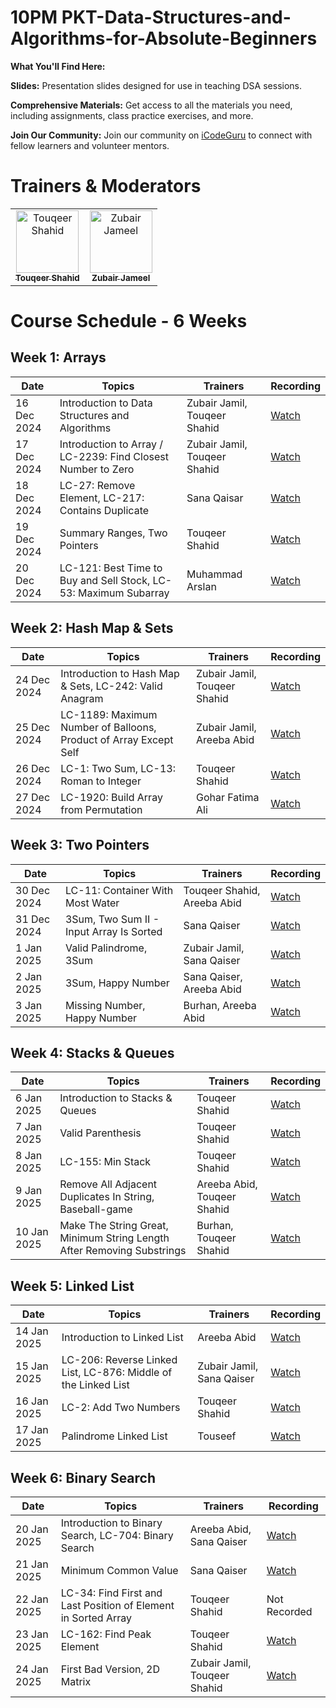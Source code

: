 # 10PM PKT-Data-Structures-and-Algorithms-for-Absolute-Beginners

**What You'll Find Here:**

**Slides:** Presentation slides designed for use in teaching DSA sessions.

**Comprehensive Materials:** Get access to all the materials you need, including assignments, class practice exercises, and more.

**Join Our Community:** Join our community on [iCodeGuru](www.icode.guru/join) to connect with fellow learners and volunteer mentors.

# Trainers & Moderators

<table>
    <tbody>
        <tr>
            <td align="center">
                <a href="https://github.com/TouqeerShahid951">
                    <img src="https://avatars.githubusercontent.com/u/73354832?s=400&u=82a0352cdb9d7ca322656df7cddab0ba4e028bbf&v=4" width="100px;" alt="Touqeer Shahid"/>
                    <br />
                    <sub><b>Touqeer Shahid</b></sub>
                </a> 
            </td>
            <td align="center">
                <a href="https://github.com/zubairjameel">
                    <img src="https://avatars.githubusercontent.com/u/108864474?v=4" width="100px;" alt="Zubair Jameel"/>
                    <br />
                    <sub><b>Zubair Jameel</b></sub>
                </a> 
            </td>
        </tr> 
    </tbody>
</table>

# Course Schedule - 6 Weeks

## Week 1: Arrays
<table>
    <thead>
        <tr>
            <th>Date</th>
            <th>Topics</th>
            <th>Trainers</th>
            <th>Recording</th>
        </tr>
    </thead>
    <tbody>
        <tr>
            <td>16 Dec 2024</td>
            <td>Introduction to Data Structures and Algorithms</td>
            <td>Zubair Jamil, Touqeer Shahid</td>
            <td><a href="https://www.facebook.com/share/v/15StUPPZnc/">Watch</a></td>
        </tr>
        <tr>
            <td>17 Dec 2024</td>
            <td>Introduction to Array / LC-2239: Find Closest Number to Zero</td>
            <td>Zubair Jamil, Touqeer Shahid</td>
            <td><a href="https://www.facebook.com/share/v/17XZg5kpki/">Watch</a></td>
        </tr>
        <tr>
            <td>18 Dec 2024</td>
            <td>LC-27: Remove Element, LC-217: Contains Duplicate</td>
            <td>Sana Qaisar</td>
            <td><a href="https://www.facebook.com/share/v/1BbsxoAqG7/">Watch</a></td>
        </tr>
        <tr>
            <td>19 Dec 2024</td>
            <td>Summary Ranges, Two Pointers</td>
            <td>Touqeer Shahid</td>
            <td><a href="https://www.facebook.com/share/v/12BKfwyXskC/">Watch</a></td>
        </tr>
        <tr>
            <td>20 Dec 2024</td>
            <td>LC-121: Best Time to Buy and Sell Stock, LC-53: Maximum Subarray</td>
            <td>Muhammad Arslan</td>
            <td><a href="https://www.facebook.com/share/v/1DZP8Dg5Xe/">Watch</a></td>
        </tr>
    </tbody>
</table>

## Week 2: Hash Map & Sets
<table>
    <thead>
        <tr>
            <th>Date</th>
            <th>Topics</th>
            <th>Trainers</th>
            <th>Recording</th>
        </tr>
    </thead>
    <tbody>
        <tr>
            <td>24 Dec 2024</td>
            <td>Introduction to Hash Map & Sets, LC-242: Valid Anagram</td>
            <td>Zubair Jamil, Touqeer Shahid</td>
            <td><a href="https://www.facebook.com/share/v/15ZHmXYJ5R/">Watch</a></td>
        </tr>
        <tr>
            <td>25 Dec 2024</td>
            <td>LC-1189: Maximum Number of Balloons, Product of Array Except Self</td>
            <td>Zubair Jamil, Areeba Abid</td>
            <td><a href="https://www.facebook.com/share/v/15ohK2Cyms/">Watch</a></td>
        </tr>
        <tr>
            <td>26 Dec 2024</td>
            <td>LC-1: Two Sum, LC-13: Roman to Integer</td>
            <td>Touqeer Shahid</td>
            <td><a href="https://www.facebook.com/share/v/18NHVEcPyj/">Watch</a></td>
        </tr>
        <tr>
            <td>27 Dec 2024</td>
            <td>LC-1920: Build Array from Permutation</td>
            <td>Gohar Fatima Ali</td>
            <td><a href="https://www.facebook.com/share/v/1M8zH8EAhc/">Watch</a></td>
        </tr>
    </tbody>
</table>

## Week 3: Two Pointers
<table>
    <thead>
        <tr>
            <th>Date</th>
            <th>Topics</th>
            <th>Trainers</th>
            <th>Recording</th>
        </tr>
    </thead>
    <tbody>
        <tr>
            <td>30 Dec 2024</td>
            <td>LC-11: Container With Most Water</td>
            <td>Touqeer Shahid, Areeba Abid</td>
            <td><a href="https://web.facebook.com/share/v/1BJev27kKF/">Watch</a></td>
        </tr>
        <tr>
            <td>31 Dec 2024</td>
            <td>3Sum, Two Sum II - Input Array Is Sorted</td>
            <td>Sana Qaiser</td>
            <td><a href="https://www.facebook.com/share/v/1BNEni5xJM/">Watch</a></td>
        </tr>
        <tr>
            <td>1 Jan 2025</td>
            <td>Valid Palindrome, 3Sum</td>
            <td>Zubair Jamil, Sana Qaiser</td>
            <td><a href="https://www.facebook.com/share/v/1XHSAsvnD1/">Watch</a></td>
        </tr>
        <tr>
            <td>2 Jan 2025</td>
            <td>3Sum, Happy Number</td>
            <td>Sana Qaiser, Areeba Abid</td>
            <td><a href="https://www.facebook.com/share/v/19y85yH2wG/">Watch</a></td>
        </tr>
        <tr>
            <td>3 Jan 2025</td>
            <td>Missing Number, Happy Number</td>
            <td>Burhan, Areeba Abid</td>
            <td><a href="https://www.facebook.com/share/v/15mRiFugFJ/">Watch</a></td>
        </tr>
    </tbody>
</table>

## Week 4: Stacks & Queues
<table>
    <thead>
        <tr>
            <th>Date</th>
            <th>Topics</th>
            <th>Trainers</th>
            <th>Recording</th>
        </tr>
    </thead>
    <tbody>
        <tr>
            <td>6 Jan 2025</td>
            <td>Introduction to Stacks & Queues</td>
            <td>Touqeer Shahid</td>
            <td><a href="https://www.facebook.com/share/v/1Beb4VV9JZ/">Watch</a></td>
        </tr>
        <tr>
            <td>7 Jan 2025</td>
            <td>Valid Parenthesis</td>
            <td>Touqeer Shahid</td>
            <td><a href="https://www.facebook.com/share/v/15va3vW4Mg/">Watch</a></td>
        </tr>
        <tr>
            <td>8 Jan 2025</td>
            <td>LC-155: Min Stack</td>
            <td>Touqeer Shahid</td>
            <td><a href="https://www.facebook.com/share/v/1B6Gvf1PLy/">Watch</a></td>
        </tr>
        <tr>
            <td>9 Jan 2025</td>
            <td>Remove All Adjacent Duplicates In String, Baseball-game</td>
            <td>Areeba Abid, Touqeer Shahid</td>
            <td><a href="https://www.facebook.com/share/v/15khe9nPJK/">Watch</a></td>
        </tr>
        <tr>
            <td>10 Jan 2025</td>
            <td>Make The String Great, Minimum String Length After Removing Substrings</td>
            <td>Burhan, Touqeer Shahid</td>
            <td><a href="https://www.facebook.com/share/v/19mfqPxWed/">Watch</a></td>
        </tr>
    </tbody>
</table>

## Week 5: Linked List
<table>
    <thead>
        <tr>
            <th>Date</th>
            <th>Topics</th>
            <th>Trainers</th>
            <th>Recording</th>
        </tr>
    </thead>
    <tbody>
        <tr>
            <td>14 Jan 2025</td>
            <td>Introduction to Linked List</td>
            <td>Areeba Abid</td>
            <td><a href="https://www.facebook.com/share/v/1H8AU899CX/">Watch</a></td>
        </tr>
        <tr>
            <td>15 Jan 2025</td>
            <td>LC-206: Reverse Linked List, LC-876: Middle of the Linked List</td>
            <td>Zubair Jamil, Sana Qaiser</td>
            <td><a href="https://www.facebook.com/share/v/186ALtp5e8/">Watch</a></td>
        </tr>
        <tr>
            <td>16 Jan 2025</td>
            <td>LC-2: Add Two Numbers</td>
            <td>Touqeer Shahid</td>
            <td><a href="https://www.facebook.com/share/v/1CwWSsuxXH/">Watch</a></td>
        </tr>
        <tr>
            <td>17 Jan 2025</td>
            <td>Palindrome Linked List</td>
            <td>Touseef</td>
            <td><a href="https://www.facebook.com/share/v/18FEn9r9CC/">Watch</a></td>
        </tr>
    </tbody>
</table>

## Week 6: Binary Search
<table>
    <thead>
        <tr>
            <th>Date</th>
            <th>Topics</th>
            <th>Trainers</th>
            <th>Recording</th>
        </tr>
    </thead>
    <tbody>
        <tr>
            <td>20 Jan 2025</td>
            <td>Introduction to Binary Search, LC-704: Binary Search</td>
            <td>Areeba Abid, Sana Qaiser</td>
            <td><a href="https://www.facebook.com/share/v/15tLbXrsLN/">Watch</a></td>
        </tr>
        <tr>
            <td>21 Jan 2025</td>
            <td>Minimum Common Value</td>
            <td>Sana Qaiser</td>
            <td><a href="https://www.facebook.com/share/v/1A4QZY2Ae8/">Watch</a></td>
        </tr>
        <tr>
            <td>22 Jan 2025</td>
            <td>LC-34: Find First and Last Position of Element in Sorted Array</td>
            <td>Touqeer Shahid</td>
            <td>Not Recorded</td>
        </tr>
        <tr>
            <td>23 Jan 2025</td>
            <td>LC-162: Find Peak Element</td>
            <td>Touqeer Shahid</td>
            <td><a href="https://www.facebook.com/share/v/1BHE83o5vd/">Watch</a></td>
        </tr>
        <tr>
            <td>24 Jan 2025</td>
            <td>First Bad Version, 2D Matrix</td>
            <td>Zubair Jamil, Touqeer Shahid</td>
            <td><a href="https://www.facebook.com/share/v/1DYtDRZXGW/">Watch</a></td>
        </tr>
    </tbody>
</table>
